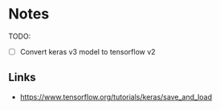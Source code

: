 # Notes

TODO:

- [ ] Convert keras v3 model to tensorflow v2

## Links

- https://www.tensorflow.org/tutorials/keras/save_and_load